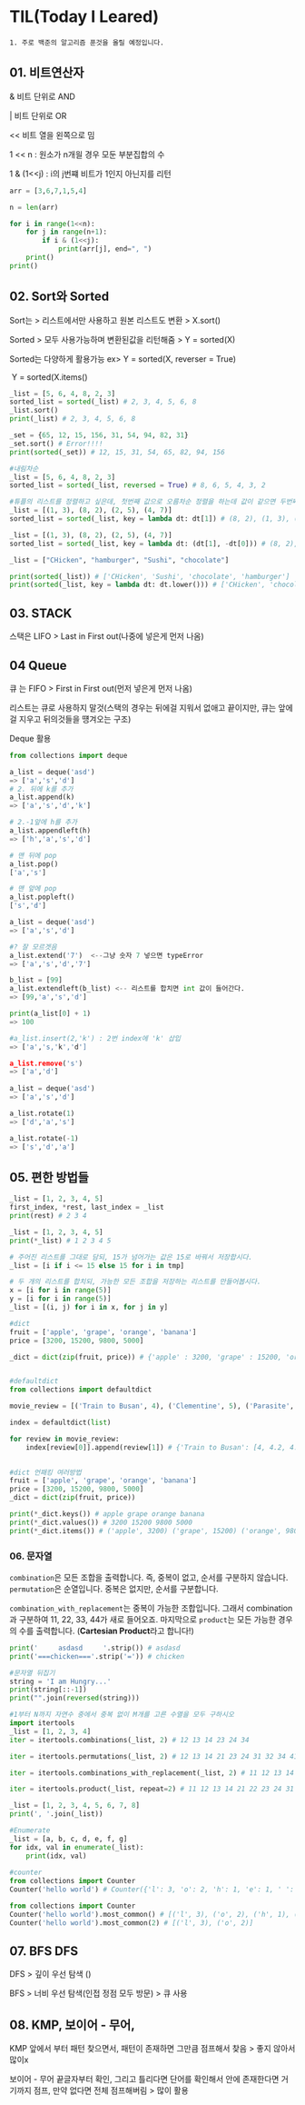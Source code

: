 # TIL(Today I Leared)

 	1. 주로 백준의 알고리즘 푼것을 올릴 예정입니다.

## 01. 비트연산자

& 비트 단위로 AND

| 비트 단위로 OR

<< 비트 열을 왼쪽으로 밈

1 << n : 원소가 n개읠 경우 모둔 부분집합의 수

1 & (1<<j) : i의 j번쨰 비트가 1인지 아닌지를 리턴

```python
arr = [3,6,7,1,5,4]

n = len(arr)

for i in range(1<<n):
    for j in range(n+1):
        if i & (1<<j):
            print(arr[j], end=", ")
    print()
print()


```

## 02. Sort와 Sorted

Sort는 > 리스트에서만 사용하고 원본 리스트도 변환  > X.sort()

Sorted > 모두 사용가능하며 변환된값을 리턴해줌 > Y = sorted(X)

Sorted는 다양하게 활용가능 ex> Y = sorted(X, reverser = True)

​														Y = sorted(X.items()

```python
_list = [5, 6, 4, 8, 2, 3]
sorted_list = sorted(_list) # 2, 3, 4, 5, 6, 8
_list.sort()
print(_list) # 2, 3, 4, 5, 6, 8

_set = {65, 12, 15, 156, 31, 54, 94, 82, 31}
_set.sort() # Error!!!!
print(sorted(_set)) # 12, 15, 31, 54, 65, 82, 94, 156

#내림차순
_list = [5, 6, 4, 8, 2, 3]
sorted_list = sorted(_list, reversed = True) # 8, 6, 5, 4, 3, 2

#튜플의 리스트를 정렬하고 싶은데, 첫번째 값으로 오름차순 정렬을 하는데 값이 같으면 두번째 값으로 내림차순 정렬하고 싶어...
_list = [(1, 3), (8, 2), (2, 5), (4, 7)]
sorted_list = sorted(_list, key = lambda dt: dt[1]) # (8, 2), (1, 3), (2, 5), (4, 7)

_list = [(1, 3), (8, 2), (2, 5), (4, 7)]
sorted_list = sorted(_list, key = lambda dt: (dt[1], -dt[0])) # (8, 2), (1, 3), (2, 5), (4, 7)

_list = ["CHicken", "hamburger", "Sushi", "chocolate"]

print(sorted(_list)) # ['CHicken', 'Sushi', 'chocolate', 'hamburger']
print(sorted(_list, key = lambda dt: dt.lower())) # ['CHicken', 'chocolate', 'hamburger', 'Sushi']
```



## 03. STACK

스택은 LIFO > Last in First out(나중에 넣은게 먼저 나옴)

## 04 Queue

큐 는 FIFO > First in First out(먼저 넣은게 먼저 나옴)

리스트는 큐로 사용하지 말것(스택의 경우는 뒤에걸 지워서 없애고 끝이지만, 큐는 앞에걸 지우고 뒤의것들을 떙겨오는 구조)

Deque 활용

```python
from collections import deque

a_list = deque('asd')
=> ['a','s','d']
# 2. 뒤에 k를 추가
a_list.append(k)
=> ['a','s','d','k']

# 2.-1앞에 h를 추가
a_list.appendleft(h)
=> ['h','a','s','d']

# 맨 뒤에 pop
a_list.pop()
['a','s']

# 맨 앞에 pop
a_list.popleft()
['s','d']

a_list = deque('asd')
=> ['a','s','d']

#? 잘 모르겟음
a_list.extend('7')  <--그냥 숫자 7 넣으면 typeError
=> ['a','s','d','7']

b_list = [99]
a_list.extendleft(b_list) <-- 리스트를 합치면 int 값이 들어간다.
=> [99,'a','s','d']

print(a_list[0] + 1)
=> 100

#a_list.insert(2,'k') : 2번 index에 'k' 삽입
=> ['a','s,'k','d']

a_list.remove('s') 
=> ['a','d']
    
a_list = deque('asd')
=> ['a','s','d']

a_list.rotate(1)
=> ['d','a','s']

a_list.rotate(-1)
=> ['s','d','a']
```



## 05. 편한 방법들

```python
_list = [1, 2, 3, 4, 5]
first_index, *rest, last_index = _list
print(rest) # 2 3 4

_list = [1, 2, 3, 4, 5]
print(*_list) # 1 2 3 4 5

# 주어진 리스트를 그대로 담되, 15가 넘어가는 값은 15로 바꿔서 저장합시다.
_list = [i if i <= 15 else 15 for i in tmp]

# 두 개의 리스트를 합치되, 가능한 모든 조합을 저장하는 리스트를 만들어봅시다.
x = [i for i in range(5)]
y = [i for i in range(5)]
_list = [(i, j) for i in x, for j in y]

#dict
fruit = ['apple', 'grape', 'orange', 'banana']
price = [3200, 15200, 9800, 5000]

_dict = dict(zip(fruit, price)) # {'apple' : 3200, 'grape' : 15200, 'orange' : 9000, 'banana' : 5000}


#defaultdict
from collections import defaultdict

movie_review = [('Train to Busan', 4), ('Clementine', 5), ('Parasite', 4.5), ('Train to Busan', 4.2), ('Train to Busan', 4.5), ('Clementine', 5)]

index = defaultdict(list)

for review in movie_review:
    index[review[0]].append(review[1]) # {'Train to Busan': [4, 4.2, 4.5], 'Clementine': [5, 5], 'Parasite': [4.5]}
    

#dict 언패킹 여러방법
fruit = ['apple', 'grape', 'orange', 'banana']
price = [3200, 15200, 9800, 5000]
_dict = dict(zip(fruit, price))

print(*_dict.keys()) # apple grape orange banana
print(*_dict.values()) # 3200 15200 9800 5000
print(*_dict.items()) # ('apple', 3200) ('grape', 15200) ('orange', 9800) ('banana', 5000)
```

### 06. 문자열

`combination`은 모든 조합을 출력합니다. 즉, 중복이 없고, 순서를 구분하지 않습니다. `permutation`은 순열입니다. 중복은 없지만, 순서를 구분합니다.

`combination_with_replacement`는 중복이 가능한 조합입니다. 그래서 combination과 구분하여 11, 22, 33, 44가 새로 들어오죠. 마지막으로 `product`는 모든 가능한 경우의 수를 출력합니다. (**Cartesian Product**라고 합니다!)

```python
print('     asdasd     '.strip()) # asdasd
print('===chicken==='.strip('=')) # chicken

#문자열 뒤집기
string = 'I am Hungry...'
print(string[::-1])
print("".join(reversed(string)))

#1부터 N까지 자연수 중에서 중복 없이 M개를 고른 수열을 모두 구하시오
import itertools
_list = [1, 2, 3, 4]
iter = itertools.combinations(_list, 2) # 12 13 14 23 24 34

iter = itertools.permutations(_list, 2) # 12 13 14 21 23 24 31 32 34 41 42 43

iter = itertools.combinations_with_replacement(_list, 2) # 11 12 13 14 22 23 24 33 34 44

iter = itertools.product(_list, repeat=2) # 11 12 13 14 21 22 23 24 31 32 33 34 41 42 43 44

_list = [1, 2, 3, 4, 5, 6, 7, 8]
print(', '.join(_list))

#Enumerate
_list = [a, b, c, d, e, f, g]
for idx, val in enumerate(_list):
    print(idx, val)
    
#counter 
from collections import Counter
Counter('hello world') # Counter({'l': 3, 'o': 2, 'h': 1, 'e': 1, ' ': 1, 'w': 1, 'r': 1, 'd': 1})

from collections import Counter
Counter('hello world').most_common() # [('l', 3), ('o', 2), ('h', 1), ('e', 1), (' ', 1), ('w', 1), ('r', 1), ('d', 1)]
Counter('hello world').most_common(2) # [('l', 3), ('o', 2)]
```

## 07. BFS DFS

DFS > 깊이 우선 탐색 ()

BFS > 너비 우선 탐색(인접 정점 모두 방문) > 큐 사용

## 08. KMP, 보이어 - 무어, 

KMP 앞에서 부터 패턴 찾으면서, 패턴이 존재하면 그만큼 점프해서 찾음 > 좋지 않아서 많이x

보이어 - 무어 끝글자부터 확인, 그리고 틀리다면 단어를 확인해서 안에 존재한다면 거기까지 점프, 만약 없다면 전체 점프해버림 > 많이 활용


